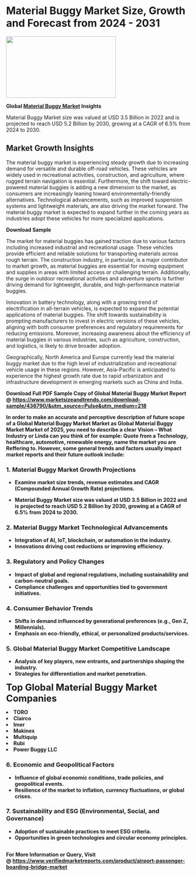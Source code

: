 <H1>Material Buggy Market Size, Growth and Forecast from 2024 - 2031</H1><img class="aligncenter size-medium wp-image-584254" src="https://thirdeyenews.in/wp-content/uploads/2024/09/Global-Market-Research-300x168.jpeg" alt="" width="300" height="168" /><p><strong>Global&nbsp;<a href="https://www.marketsizeandtrends.com/download-sample/436790/&amp;utm_source=Pulse&amp;utm_medium=218">Material Buggy Market</a> Insights</strong></p><p>Material Buggy Market size was valued at USD 3.5 Billion in 2022 and is projected to reach USD 5.2 Billion by 2030, growing at a CAGR of 6.5% from 2024 to 2030.</p><p><h2>Market Growth Insights</h2> <p>The material buggy market is experiencing steady growth due to increasing demand for versatile and durable off-road vehicles. These vehicles are widely used in recreational activities, construction, and agriculture, where rugged terrain navigation is essential. Furthermore, the shift toward electric-powered material buggies is adding a new dimension to the market, as consumers are increasingly leaning toward environmentally-friendly alternatives. Technological advancements, such as improved suspension systems and lightweight materials, are also driving the market forward. The material buggy market is expected to expand further in the coming years as industries adopt these vehicles for more specialized applications.</p> <p><strong>Download Sample</strong></p> <p>The market for material buggies has gained traction due to various factors including increased industrial and recreational usage. These vehicles provide efficient and reliable solutions for transporting materials across rough terrain. The construction industry, in particular, is a major contributor to market growth, as material buggies are essential for moving equipment and supplies in areas with limited access or challenging terrain. Additionally, the surge in outdoor recreational activities and adventure sports is further driving demand for lightweight, durable, and high-performance material buggies.</p> <p>Innovation in battery technology, along with a growing trend of electrification in all-terrain vehicles, is expected to expand the potential applications of material buggies. The shift towards sustainability is prompting manufacturers to invest in electric versions of these vehicles, aligning with both consumer preferences and regulatory requirements for reducing emissions. Moreover, increasing awareness about the efficiency of material buggies in various industries, such as agriculture, construction, and logistics, is likely to drive broader adoption.</p> <p>Geographically, North America and Europe currently lead the material buggy market due to the high level of industrialization and recreational vehicle usage in these regions. However, Asia-Pacific is anticipated to experience the highest growth rate due to rapid urbanization and infrastructure development in emerging markets such as China and India.</p> <p><strong></p><p><span class=""><strong>Download Full PDF Sample Copy of Global Material Buggy Market Report</strong> @ <a href="https://www.marketsizeandtrends.com/download-sample/436790/&amp;utm_source=Pulse&amp;utm_medium=218" target="_blank">https://www.marketsizeandtrends.com/download-sample/436790/&amp;utm_source=Pulse&amp;utm_medium=218</a></span></p><p>In order to make an accurate and perceptive description of future scope of a Global&nbsp;Material Buggy Market Market as Global&nbsp;Material Buggy Market Market of 2025, you need to describe a clear Vision &ndash; What Industry or Linda can you think of for example: Quote from a Technology, healthcare, automotive, renewable energy, name the market you are Reffering to. However, some general trends and factors usually impact market reports and their future outlook include:</p><h3>1.&nbsp;<strong>Material Buggy Market Growth Projections</strong></h3><ul><li>Examine market size trends, revenue estimates and CAGR (Compounded Annual Growth Rate) projections.</li><li><p>Material Buggy Market size was valued at USD 3.5 Billion in 2022 and is projected to reach USD 5.2 Billion by 2030, growing at a CAGR of 6.5% from 2024 to 2030.</p></li></ul><h3>2.&nbsp;<strong>Material Buggy Market Technological Advancements</strong></h3><ul><li>Integration of AI, IoT, blockchain, or automation in the industry.</li><li>Innovations driving cost reductions or improving efficiency.</li></ul><h3>3.&nbsp;<strong>Regulatory and Policy Changes</strong></h3><ul><li>Impact of global and regional regulations, including sustainability and carbon-neutral goals.</li><li>Compliance challenges and opportunities tied to government initiatives.</li></ul><h3>4.&nbsp;<strong>Consumer Behavior Trends</strong></h3><ul><li>Shifts in demand influenced by generational preferences (e.g., Gen Z, Millennials).</li><li>Emphasis on eco-friendly, ethical, or personalized products/services.</li></ul><h3>5.&nbsp;<strong>Global Material Buggy Market Competitive Landscape</strong></h3><ul><li>Analysis of key players, new entrants, and partnerships shaping the industry.</li><li>Strategies for differentiation and market penetration.</li></ul><p data-pm-slice="1 1 []"><span style="color: inherit; font-family: inherit; font-size: 25px;">Top Global Material Buggy Market Companies</span></p><div class="" data-test-id=""><p><li>TORO</li><li> Clairco</li><li> Imer</li><li> Makinex</li><li> Multiquip</li><li> Rubi</li><li> Power Buggy LLC</li></p></div><h3>6.&nbsp;<strong>Economic and Geopolitical Factors</strong></h3><ul><li>Influence of global economic conditions, trade policies, and geopolitical events.</li><li>Resilience of the market to inflation, currency fluctuations, or global crises.</li></ul><h3>7.&nbsp;<strong>Sustainability and ESG (Environmental, Social, and Governance)</strong></h3><ul><li>Adoption of sustainable practices to meet ESG criteria.</li><li>Opportunities in green technologies and circular economy principles.</li></ul><h2><strong style="font-size: 14px;">For More Information or Query, Visit @&nbsp;</strong><a style="background-color: #ffffff; font-size: 14px;" href="https://www.marketsizeandtrends.com/report/material-buggy-market/" target="_blank">https://www.verifiedmarketreports.com/product/airport-passenger-boarding-bridge-market</a></h2>

